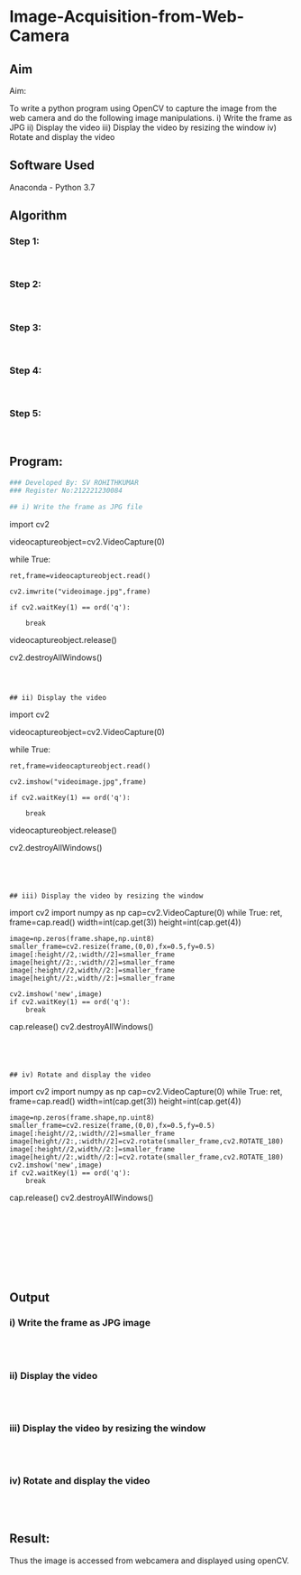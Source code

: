 # Image-Acquisition-from-Web-Camera
## Aim
 
Aim:
 
To write a python program using OpenCV to capture the image from the web camera and do the following image manipulations.
i) Write the frame as JPG 
ii) Display the video 
iii) Display the video by resizing the window
iv) Rotate and display the video

## Software Used
Anaconda - Python 3.7
## Algorithm
### Step 1:
<br>

### Step 2:
<br>

### Step 3:
<br>

### Step 4:
<br>

### Step 5:
<br>

## Program:
``` Python
### Developed By: SV ROHITHKUMAR
### Register No:212221230084

## i) Write the frame as JPG file
```
import cv2

videocaptureobject=cv2.VideoCapture(0)

while True:

    ret,frame=videocaptureobject.read()
    
    cv2.imwrite("videoimage.jpg",frame)
    
    if cv2.waitKey(1) == ord('q'):
    
        break
        
videocaptureobject.release()

cv2.destroyAllWindows()
```



## ii) Display the video
```
import cv2

videocaptureobject=cv2.VideoCapture(0)

while True:

    ret,frame=videocaptureobject.read()
    
    cv2.imshow("videoimage.jpg",frame)
    
    if cv2.waitKey(1) == ord('q'):
    
        break
        
videocaptureobject.release()

cv2.destroyAllWindows()

```




## iii) Display the video by resizing the window
```
import cv2
import numpy as np
cap=cv2.VideoCapture(0)
while True:
    ret, frame=cap.read()
    width=int(cap.get(3))
    height=int(cap.get(4))
    
    image=np.zeros(frame.shape,np.uint8)
    smaller_frame=cv2.resize(frame,(0,0),fx=0.5,fy=0.5)
    image[:height//2,:width//2]=smaller_frame
    image[height//2:,:width//2]=smaller_frame
    image[:height//2,width//2:]=smaller_frame
    image[height//2:,width//2:]=smaller_frame
    
    cv2.imshow('new',image)
    if cv2.waitKey(1) == ord('q'):
        break
cap.release()
cv2.destroyAllWindows()

```




## iv) Rotate and display the video
```
import cv2
import numpy as np
cap=cv2.VideoCapture(0)
while True:
    ret, frame=cap.read()
    width=int(cap.get(3))
    height=int(cap.get(4))
    
    image=np.zeros(frame.shape,np.uint8)
    smaller_frame=cv2.resize(frame,(0,0),fx=0.5,fy=0.5)
    image[:height//2,:width//2]=smaller_frame
    image[height//2:,:width//2]=cv2.rotate(smaller_frame,cv2.ROTATE_180)
    image[:height//2,width//2:]=smaller_frame
    image[height//2:,width//2:]=cv2.rotate(smaller_frame,cv2.ROTATE_180)
    cv2.imshow('new',image)
    if cv2.waitKey(1) == ord('q'):
        break
cap.release()
cv2.destroyAllWindows()

```









```
## Output

### i) Write the frame as JPG image
</br>
</br>


### ii) Display the video
</br>
</br>


### iii) Display the video by resizing the window
</br>
</br>



### iv) Rotate and display the video
</br>
</br>





## Result:
Thus the image is accessed from webcamera and displayed using openCV.
